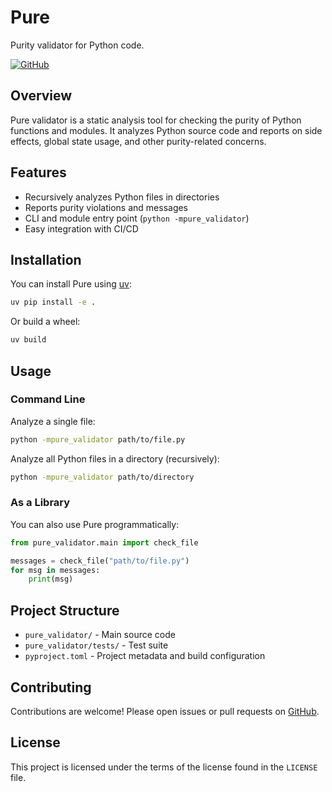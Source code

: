 # Pure

Purity validator for Python code.

[![GitHub](https://img.shields.io/github/stars/jdahlin/pure?style=social)](https://github.com/jdahlin/pure)

## Overview

Pure validator is a static analysis tool for checking the purity of Python functions and modules. It analyzes Python source code and reports on side effects, global state usage, and other purity-related concerns.

## Features
- Recursively analyzes Python files in directories
- Reports purity violations and messages
- CLI and module entry point (`python -mpure_validator`)
- Easy integration with CI/CD

## Installation

You can install Pure using [uv](https://github.com/astral-sh/uv):

```bash
uv pip install -e .
```

Or build a wheel:

```bash
uv build
```

## Usage

### Command Line

Analyze a single file:

```bash
python -mpure_validator path/to/file.py
```

Analyze all Python files in a directory (recursively):

```bash
python -mpure_validator path/to/directory
```

### As a Library

You can also use Pure programmatically:

```python
from pure_validator.main import check_file

messages = check_file("path/to/file.py")
for msg in messages:
    print(msg)
```

## Project Structure

- `pure_validator/` - Main source code
- `pure_validator/tests/` - Test suite
- `pyproject.toml` - Project metadata and build configuration

## Contributing

Contributions are welcome! Please open issues or pull requests on [GitHub](https://github.com/jdahlin/pure).

## License

This project is licensed under the terms of the license found in the `LICENSE` file.

